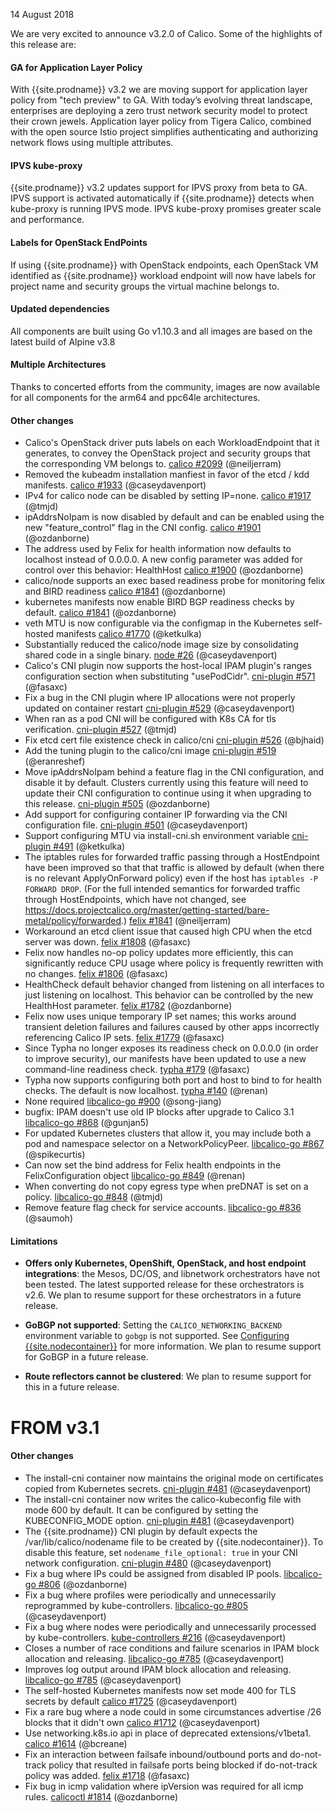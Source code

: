 14 August 2018

We are very excited to announce v3.2.0 of Calico. Some of the highlights of this release are:

#### GA for Application Layer Policy
With {{site.prodname}} v3.2 we are moving support for application layer policy from "tech preview" to GA. With today’s evolving threat landscape, enterprises are deploying a zero trust network security model to protect their crown jewels. Application layer policy from Tigera Calico, combined with the open source Istio project simplifies authenticating and authorizing network flows using multiple attributes.

#### IPVS kube-proxy
{{site.prodname}} v3.2 updates support for IPVS proxy from beta to GA. IPVS support is activated automatically if {{site.prodname}} detects when kube-proxy is running IPVS mode. IPVS kube-proxy promises greater scale and performance.

#### Labels for OpenStack EndPoints
If using {{site.prodname}} with OpenStack endpoints, each OpenStack VM identified as {{site.prodname}} workload endpoint will now have labels for project name and security groups the virtual machine belongs to.

#### Updated dependencies
All components are built using Go v1.10.3 and all images are based on the latest build of Alpine v3.8

#### Multiple Architectures
Thanks to concerted efforts from the community, images are now available for all components for the arm64 and ppc64le architectures.

#### Other changes

 - Calico's OpenStack driver puts labels on each WorkloadEndpoint that it generates, to convey the OpenStack project and security groups that the corresponding VM belongs to. [calico #2099](https://github.com/projectcalico/calico/pull/2099) (@neiljerram)
 - Removed the kubeadm installation manfiest in favor of the etcd / kdd manifests. [calico #1933](https://github.com/projectcalico/calico/pull/1933) (@caseydavenport)
 - IPv4 for calico node can be disabled by setting IP=none. [calico #1917](https://github.com/projectcalico/calico/pull/1917) (@tmjd)
 - ipAddrsNoIpam is now disabled by default and can be enabled using the new "feature_control" flag in the CNI config. [calico #1901](https://github.com/projectcalico/calico/pull/1901) (@ozdanborne)
 - The address used by Felix for health information now defaults to localhost instead of 0.0.0.0. A new config parameter was added for control over this behavior: HealthHost [calico #1900](https://github.com/projectcalico/calico/pull/1900) (@ozdanborne)
 - calico/node supports an exec based readiness probe for monitoring felix and BIRD readiness [calico #1841](https://github.com/projectcalico/calico/pull/1841) (@ozdanborne)
 - kubernetes manifests now enable BIRD BGP readiness checks by default. [calico #1841](https://github.com/projectcalico/calico/pull/1841) (@ozdanborne)
 - veth MTU is now configurable via the configmap in the Kubernetes self-hosted manifests [calico #1770](https://github.com/projectcalico/calico/pull/1770) (@ketkulka)
 - Substantially reduced the calico/node image size by consolidating shared code in a single binary. [node #26](https://github.com/projectcalico/node/pull/26) (@caseydavenport)
 - Calico's CNI plugin now supports the host-local IPAM plugin's ranges configuration section when substituting "usePodCidr". [cni-plugin #571](https://github.com/projectcalico/cni-plugin/pull/571) (@fasaxc)
 - Fix a bug in the CNI plugin where IP allocations were not properly updated on container restart [cni-plugin #529](https://github.com/projectcalico/cni-plugin/pull/529) (@caseydavenport)
 - When ran as a pod CNI will be configured with K8s CA for tls verification. [cni-plugin #527](https://github.com/projectcalico/cni-plugin/pull/527) (@tmjd)
 - Fix etcd cert file existence check in calico/cni [cni-plugin #526](https://github.com/projectcalico/cni-plugin/pull/526) (@bjhaid)
 - Add the tuning plugin to the calico/cni image [cni-plugin #519](https://github.com/projectcalico/cni-plugin/pull/519) (@eranreshef)
 - Move ipAddrsNoIpam behind a feature flag in the CNI configuration, and disable it by default. Clusters currently using this feature will need to update their CNI configuration to continue using it when upgrading to this release. [cni-plugin #505](https://github.com/projectcalico/cni-plugin/pull/505) (@ozdanborne)
 - Add support for configuring container IP forwarding via the CNI configuration file. [cni-plugin #501](https://github.com/projectcalico/cni-plugin/pull/501) (@caseydavenport)
 - Support configuring MTU via install-cni.sh environment variable [cni-plugin #491](https://github.com/projectcalico/cni-plugin/pull/491) (@ketkulka)
 - The iptables rules for forwarded traffic passing through a HostEndpoint have been improved so that that traffic is allowed by default (when there is no relevant ApplyOnForward policy) even if the host has `iptables -P FORWARD DROP`.  (For the full intended semantics for forwarded traffic through HostEndpoints, which have not changed, see https://docs.projectcalico.org/master/getting-started/bare-metal/policy/forwarded.) [felix #1841](https://github.com/projectcalico/felix/pull/1841) (@neiljerram)
 - Workaround an etcd client issue that caused high CPU when the etcd server was down. [felix #1808](https://github.com/projectcalico/felix/pull/1808) (@fasaxc)
 - Felix now handles no-op policy updates more efficiently, this can significantly reduce CPU usage where policy is frequently rewritten with no changes. [felix #1806](https://github.com/projectcalico/felix/pull/1806) (@fasaxc)
 - HealthCheck default behavior changed from listening on all interfaces to just listening on localhost. This behavior can be controlled by the new HealthHost parameter. [felix #1782](https://github.com/projectcalico/felix/pull/1782) (@ozdanborne)
 - Felix now uses unique temporary IP set names; this works around transient deletion failures and failures caused by other apps incorrectly referencing Calico IP sets. [felix #1779](https://github.com/projectcalico/felix/pull/1779) (@fasaxc)
 - Since Typha no longer exposes its readiness check on 0.0.0.0 (in order to improve security), our manifests have been updated to use a new command-line readiness check. [typha #179](https://github.com/projectcalico/typha/pull/179) (@fasaxc)
 - Typha now supports configuring both port and host to bind to for health checks.  The default is now localhost. [typha #140](https://github.com/projectcalico/typha/pull/140) (@renan)
 - None required [libcalico-go #900](https://github.com/projectcalico/libcalico-go/pull/900) (@song-jiang)
 - bugfix: IPAM doesn't use old IP blocks after upgrade to Calico 3.1 [libcalico-go #868](https://github.com/projectcalico/libcalico-go/pull/868) (@gunjan5)
 - For updated Kubernetes clusters that allow it, you may include both a pod and namespace selector on a NetworkPolicyPeer. [libcalico-go #867](https://github.com/projectcalico/libcalico-go/pull/867) (@spikecurtis)
 - Can now set the bind address for Felix health endpoints in the FelixConfiguration object [libcalico-go #849](https://github.com/projectcalico/libcalico-go/pull/849) (@renan)
 - When converting do not copy egress type when preDNAT is set on a policy. [libcalico-go #848](https://github.com/projectcalico/libcalico-go/pull/848) (@tmjd)
 - Remove feature flag check for service accounts. [libcalico-go #836](https://github.com/projectcalico/libcalico-go/pull/836) (@saumoh)


#### Limitations

- **Offers only Kubernetes, OpenShift, OpenStack, and host endpoint integrations**: the
Mesos, DC/OS, and libnetwork orchestrators have not been tested. The latest supported release
for these orchestrators is v2.6. We plan to resume support for these orchestrators in a future release.

- **GoBGP not supported**: Setting the `CALICO_NETWORKING_BACKEND` environment
variable to `gobgp` is not supported. See [Configuring {{site.nodecontainer}}](https://docs.projectcalico.org/v3.1/reference/node/configuration)
for more information. We plan to resume support for GoBGP in a future release.

- **Route reflectors cannot be clustered**: We plan to resume support for this in a future release.




# FROM v3.1
#### Other changes
- The install-cni container now maintains the original mode on certificates copied from Kubernetes secrets. [cni-plugin #481](https://github.com/projectcalico/cni-plugin/pull/481) (@caseydavenport)
- The install-cni container now writes the calico-kubeconfig file with mode 600 by default. It can be configured by setting the KUBECONFIG_MODE option. [cni-plugin #481](https://github.com/projectcalico/cni-plugin/pull/481) (@caseydavenport)
- The {{site.prodname}} CNI plugin by default expects the /var/lib/calico/nodename file to be created by {{site.nodecontainer}}. To disable this feature, set `nodename_file_optional: true` in your CNI network configuration. [cni-plugin #480](https://github.com/projectcalico/cni-plugin/pull/480) (@caseydavenport)
- Fix a bug where IPs could be assigned from disabled IP pools. [libcalico-go #806](https://github.com/projectcalico/libcalico-go/pull/806) (@ozdanborne)
- Fix a bug where profiles were periodically and unnecessarily reprogrammed by kube-controllers. [libcalico-go #805](https://github.com/projectcalico/libcalico-go/pull/805) (@caseydavenport)
- Fix a bug where nodes were periodically and unnecessarily processed by kube-controllers. [kube-controllers #216](https://github.com/projectcalico/kube-controllers/pull/216) (@caseydavenport)
- Closes a number of race conditions and failure scenarios in IPAM block allocation and releasing. [libcalico-go #785](https://github.com/projectcalico/libcalico-go/pull/785) (@caseydavenport)
- Improves log output around IPAM block allocation and releasing. [libcalico-go #785](https://github.com/projectcalico/libcalico-go/pull/785) (@caseydavenport)
- The self-hosted Kubernetes manifests now set mode 400 for TLS secrets by default [calico #1725](https://github.com/projectcalico/calico/pull/1725) (@caseydavenport)
- Fix a rare bug where a node could in some circumstances advertise /26 blocks that it didn't own [calico #1712](https://github.com/projectcalico/calico/pull/1712) (@caseydavenport)
- Use networking.k8s.io api in place of deprecated extensions/v1beta1. [calico #1614](https://github.com/projectcalico/calico/pull/1614) (@bcreane)
- Fix an interaction between failsafe inbound/outbound ports and do-not-track policy that resulted in failsafe ports being blocked if do-not-track policy was added. [felix #1718](https://github.com/projectcalico/felix/pull/1718) (@fasaxc)
- Fix bug in icmp validation where ipVersion was required for all icmp rules. [calicoctl #1814](https://github.com/projectcalico/calicoctl/pull/1814) (@ozdanborne)
